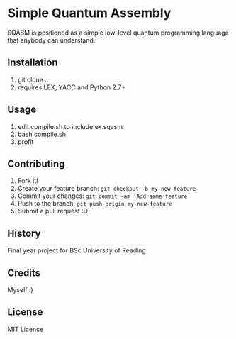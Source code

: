 # Simple Quantum Assembly

SQASM is positioned as a simple low-level quantum programming language that anybody can understand.

## Installation

1. git clone .. 
2. requires LEX, YACC and Python 2.7+

## Usage

1. edit compile.sh to include ex.sqasm
2. bash compile.sh
3. profit

## Contributing

1. Fork it!
2. Create your feature branch: `git checkout -b my-new-feature`
3. Commit your changes: `git commit -am 'Add some feature'`
4. Push to the branch: `git push origin my-new-feature`
5. Submit a pull request :D

## History

Final year project for BSc University of Reading

## Credits

Myself :)

## License

MIT Licence 
